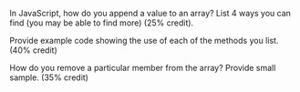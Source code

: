 In JavaScript, how do you append a value to an array?  List 4 ways you can find (you may be able to find more) (25% credit).  

Provide example code showing the use of each of the methods you list. (40% credit)

How do you remove a particular member from the array?  Provide small sample. (35% credit)